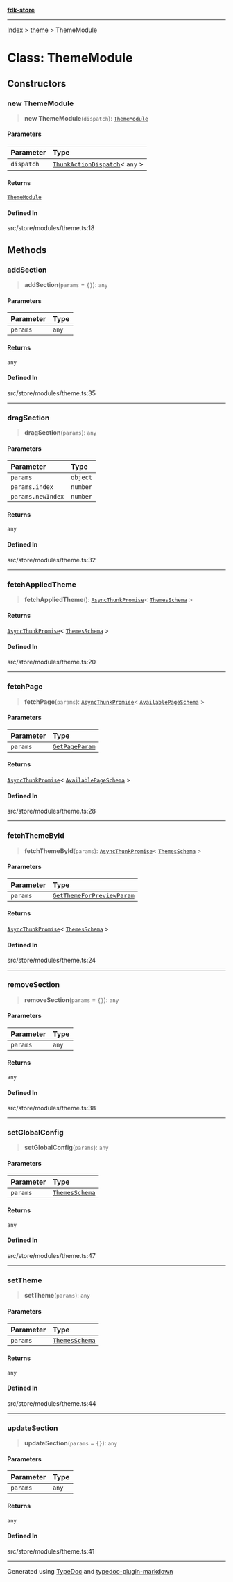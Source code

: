 [**fdk-store**](../../README.md)
***

[Index](../../API.md) > [theme](../README.md) > ThemeModule

# Class: ThemeModule

## Constructors

### new ThemeModule

> **new ThemeModule**(`dispatch`): [`ThemeModule`](class.ThemeModule.md)

#### Parameters

| Parameter | Type |
| :------ | :------ |
| `dispatch` | [`ThunkActionDispatch`](../internal_/type-aliases/type-alias.ThunkActionDispatch.md)\< `any` \> |

#### Returns

[`ThemeModule`](class.ThemeModule.md)

#### Defined In

src/store/modules/theme.ts:18

## Methods

### addSection

> **addSection**(`params` = `{}`): `any`

#### Parameters

| Parameter | Type |
| :------ | :------ |
| `params` | `any` |

#### Returns

`any`

#### Defined In

src/store/modules/theme.ts:35

***

### dragSection

> **dragSection**(`params`): `any`

#### Parameters

| Parameter | Type |
| :------ | :------ |
| `params` | `object` |
| `params.index` | `number` |
| `params.newIndex` | `number` |

#### Returns

`any`

#### Defined In

src/store/modules/theme.ts:32

***

### fetchAppliedTheme

> **fetchAppliedTheme**(): [`AsyncThunkPromise`](../internal_/type-aliases/type-alias.AsyncThunkPromise.md)\< [`ThemesSchema`](../internal_/type-aliases/type-alias.ThemesSchema.md) \>

#### Returns

[`AsyncThunkPromise`](../internal_/type-aliases/type-alias.AsyncThunkPromise.md)\< [`ThemesSchema`](../internal_/type-aliases/type-alias.ThemesSchema.md) \>

#### Defined In

src/store/modules/theme.ts:20

***

### fetchPage

> **fetchPage**(`params`): [`AsyncThunkPromise`](../internal_/type-aliases/type-alias.AsyncThunkPromise.md)\< [`AvailablePageSchema`](../internal_/type-aliases/type-alias.AvailablePageSchema.md) \>

#### Parameters

| Parameter | Type |
| :------ | :------ |
| `params` | [`GetPageParam`](../internal_/type-aliases/type-alias.GetPageParam.md) |

#### Returns

[`AsyncThunkPromise`](../internal_/type-aliases/type-alias.AsyncThunkPromise.md)\< [`AvailablePageSchema`](../internal_/type-aliases/type-alias.AvailablePageSchema.md) \>

#### Defined In

src/store/modules/theme.ts:28

***

### fetchThemeById

> **fetchThemeById**(`params`): [`AsyncThunkPromise`](../internal_/type-aliases/type-alias.AsyncThunkPromise.md)\< [`ThemesSchema`](../internal_/type-aliases/type-alias.ThemesSchema.md) \>

#### Parameters

| Parameter | Type |
| :------ | :------ |
| `params` | [`GetThemeForPreviewParam`](../internal_/type-aliases/type-alias.GetThemeForPreviewParam.md) |

#### Returns

[`AsyncThunkPromise`](../internal_/type-aliases/type-alias.AsyncThunkPromise.md)\< [`ThemesSchema`](../internal_/type-aliases/type-alias.ThemesSchema.md) \>

#### Defined In

src/store/modules/theme.ts:24

***

### removeSection

> **removeSection**(`params` = `{}`): `any`

#### Parameters

| Parameter | Type |
| :------ | :------ |
| `params` | `any` |

#### Returns

`any`

#### Defined In

src/store/modules/theme.ts:38

***

### setGlobalConfig

> **setGlobalConfig**(`params`): `any`

#### Parameters

| Parameter | Type |
| :------ | :------ |
| `params` | [`ThemesSchema`](../internal_/type-aliases/type-alias.ThemesSchema.md) |

#### Returns

`any`

#### Defined In

src/store/modules/theme.ts:47

***

### setTheme

> **setTheme**(`params`): `any`

#### Parameters

| Parameter | Type |
| :------ | :------ |
| `params` | [`ThemesSchema`](../internal_/type-aliases/type-alias.ThemesSchema.md) |

#### Returns

`any`

#### Defined In

src/store/modules/theme.ts:44

***

### updateSection

> **updateSection**(`params` = `{}`): `any`

#### Parameters

| Parameter | Type |
| :------ | :------ |
| `params` | `any` |

#### Returns

`any`

#### Defined In

src/store/modules/theme.ts:41

***
Generated using [TypeDoc](https://typedoc.org/) and [typedoc-plugin-markdown](https://www.npmjs.com/package/typedoc-plugin-markdown)
